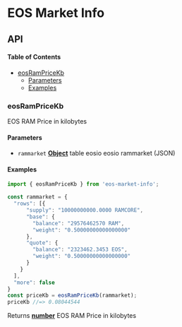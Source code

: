 # EOS Market Info

## API

<!-- Generated by documentation.js. Update this documentation by updating the source code. -->

#### Table of Contents

-   [eosRamPriceKb](#eosrampricekb)
    -   [Parameters](#parameters)
    -   [Examples](#examples)

### eosRamPriceKb

EOS RAM Price in kilobytes

#### Parameters

-   `rammarket` **[Object](https://developer.mozilla.org/docs/Web/JavaScript/Reference/Global_Objects/Object)** table eosio eosio rammarket (JSON)

#### Examples

```javascript
import { eosRamPriceKb } from 'eos-market-info';

const rammarket = {
  "rows": [{
      "supply": "10000000000.0000 RAMCORE",
      "base": {
        "balance": "29576462570 RAM",
        "weight": "0.50000000000000000"
      },
      "quote": {
        "balance": "2323462.3453 EOS",
        "weight": "0.50000000000000000"
      }
    }
  ],
  "more": false
}
const priceKb = eosRamPriceKb(rammarket);
priceKb //=> 0.08044544
```

Returns **[number](https://developer.mozilla.org/docs/Web/JavaScript/Reference/Global_Objects/Number)** EOS RAM Price in kilobytes
